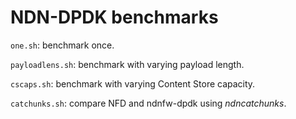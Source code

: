# NDN-DPDK benchmarks

`one.sh`: benchmark once.

`payloadlens.sh`: benchmark with varying payload length.

`cscaps.sh`: benchmark with varying Content Store capacity.

`catchunks.sh`: compare NFD and ndnfw-dpdk using *ndncatchunks*.
